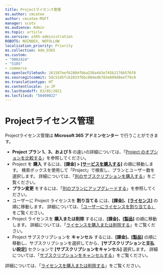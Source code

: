 ```yaml
---
title: Projectライセンス管理
ms.author: cmcatee
author: cmcatee-MSFT
manager: scotv
ms.audience: Admin
ms.topic: article
ms.service: o365-administration
ROBOTS: NOINDEX, NOFOLLOW
localization_priority: Priority
ms.collection: Adm_O365
ms.custom:
- "9002424"
- "5105"
- commerce
ms.openlocfilehash: 161587eef62804fbba258a443e745b2176b576f8
ms.sourcegitcommit: 5dc52d5fcb2833fbbc064edb783e609d8eef79c0
ms.translationtype: HT
ms.contentlocale: ja-JP
ms.lasthandoff: 03/05/2021
ms.locfileid: "50469022"
---
```

# <a name="project-license-management"></a>Projectライセンス管理

Projectライセンス管理は **Microsoft 365 アドミンセンター** で行うことができます。

- **Project プラン 1、3、および 5** の違いの詳細については、「[Project のオプションを比較する](https://www.microsoft.com/microsoft-365/project/compare-microsoft-project-management-software)」を参照してください。
- Project を **購入** するには、**[課金] > [[サービスを購入する]](https://go.microsoft.com/fwlink/p/?linkid=868433)** の順に移動します。 検索ボックスを使用して「Project」で検索し、プランとユーザー数を選択します。 詳細については、「[別のサブスクリプションを購入する](https://docs.microsoft.com/microsoft-365/commerce/try-or-buy-microsoft-365#buy-a-different-subscription)」をご覧ください。
- **プラン変更** をするには、「[別のプランにアップグレードする](https://docs.microsoft.com/microsoft-365/commerce/subscriptions/upgrade-to-different-plan)」を参照してください。
- ユーザーに Project ライセンスを **割り当てる** には、**[課金]、[[ライセンス]](https://go.microsoft.com/fwlink/p/?linkid=842264)** の順に移動します。 詳細については、[「ユーザーにライセンスを割り当てる」](https://docs.microsoft.com/microsoft-365/admin/manage/assign-licenses-to-users) をご覧ください。
- Project ライセンスを **購入または削除** するには、**[課金]、[[製品]](https://go.microsoft.com/fwlink/p/?linkid=842054)** の順に移動します。 詳細については、「[ライセンスを購入または削除する](https://docs.microsoft.com/microsoft-365/commerce/licenses/buy-licenses#add-or-remove-licenses-for-your-business-subscription)」をご覧ください。
- Project サブスクリプションを **キャンセル** するには、**[課金]、[[製品]](https://go.microsoft.com/fwlink/p/?linkid=842054)** の順に移動し、サブスクリプションを選択してから、**[サブスクリプションと支払い設定]** セクションで **[サブスクリプションをキャンセル]** 選択します。 詳細については、「[サブスクリプションをキャンセルする](https://docs.microsoft.com/microsoft-365/commerce/subscriptions/cancel-your-subscription)」をご覧ください。

詳細については、「[ライセンスを購入または削除する](https://docs.microsoft.com/microsoft-365/commerce/licenses/buy-licenses)」をご覧ください。